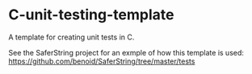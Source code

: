 # C-unit-testing-template
A template for creating unit tests in C.

See the SaferString project for an exmple of how this template is used:
https://github.com/benoid/SaferString/tree/master/tests
